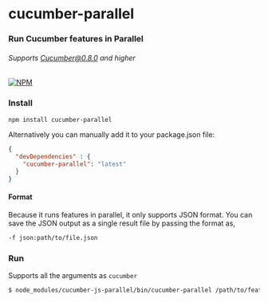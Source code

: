 # cucumber-parallel
### Run Cucumber features in Parallel
###### Supports Cucumber@0.8.0 and higher

[![NPM](https://nodei.co/npm/cucumber-parallel.png?stars&downloads)](https://nodei.co/npm/cucumber-parallel/)

### Install

``` bash
npm install cucumber-parallel
```

Alternatively you can manually add it to your package.json file:

``` json
{
  "devDependencies" : {
    "cucumber-parallel": "latest"
  }
}
```

#### Format
Because it runs features in parallel, it only supports JSON format. You can save the JSON output as a single result file by passing the format as,

```bash
-f json:path/to/file.json
```

### Run

Supports all the arguments as `cucumber`

``` bash
$ node_modules/cucumber-js-parallel/bin/cucumber-parallel /path/to/features -r /path/to/step-defs -f json:path/to/file --tags=@myTag 
```


